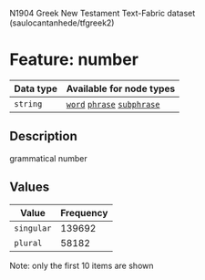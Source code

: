 <p>N1904 Greek New Testament Text-Fabric dataset (saulocantanhede/tfgreek2)</p>

<h1>Feature: number</h1>

<table>
<thead>
<tr>
  <th>Data type</th>
  <th>Available for node types</th>
</tr>
</thead>
<tbody>
<tr>
  <td><code>string</code></td>
  <td><A HREF="featurebynodetype.md#word"><code>word</code></A> <A HREF="featurebynodetype.md#phrase"><code>phrase</code></A> <A HREF="featurebynodetype.md#subphrase"><code>subphrase</code></A></td>
</tr>
</tbody>
</table>

<h2>Description</h2>

<p>grammatical number</p>

<h2>Values</h2>

<table>
<thead>
<tr>
  <th>Value</th>
  <th>Frequency</th>
</tr>
</thead>
<tbody>
<tr>
  <td><code>singular</code></td>
  <td>139692</td>
</tr>
<tr>
  <td><code>plural</code></td>
  <td>58182</td>
</tr>
</tbody>
</table>

<p>Note: only the first 10 items are shown</p>
